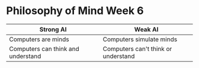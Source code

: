 # Philosophy of Mind Week 6
| Strong AI | Weak AI |
|-|-|
| Computers are minds | Computers simulate minds
| Computers can think and understand | Computers can't think or understand |
